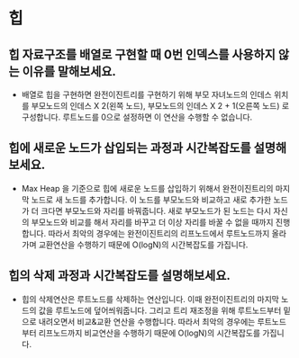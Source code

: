 # 힙

## 힙 자료구조를 배열로 구현할 때 0번 인덱스를 사용하지 않는 이유를 말해보세요.

- 배열로 힙을 구현하면 완전이진트리를 구현하기 위해 부모 자녀노드의 인데스 위치를 부모노드의 인데스 X 2(왼쪽 노드), 부모노드의 인데스 X 2 + 1(오른쪽 노드) 로 구성합니다. 루트노드를 0으로 설정하면 이 연산을 수행할 수 없습니다. 

## 힙에 새로운 노드가 삽입되는 과정과 시간복잡도를 설명해보세요.

- Max Heap 을 기준으로 힙에 새로운 노드를 삽입하기 위해서 완전이진트리의 마지막 노드로 새 노드를 추가합니다. 이 노드를 부모노드와 비교하고 새로 추가한 노드가 더 크다면 부모노드와 자리를 바꿔줍니다. 새로 부모노드가 된 노드는 다시 자신의 부모노드와 비교를 해서 자리를 바꾸고 더 이상 자리를 바꿀 수 없을 때까지 진행합니다. 따라서 최악의 경우에는 완전이진트리의 리프노드에서 루트노드까지 올라가며 교환연산을 수행하기 때문에 O(logN)의 시간복잡도를 가집니다.

## 힙의 삭제 과정과 시간복잡도를 설명해보세요.

- 힙의 삭제연산은 루트노드를 삭제하는 연산입니다. 이때 완전이진트리의 마지막 노드의 값을 루트노드에 덮어씌워줍니다. 그리고 트리 재조정을 위해 루트노드부터 밑으로 내려오면서 비교&교환 연산을 수행합니다. 따라서 최악의 경우에는 루트노드부터 리프노드까지 비교연산을 수행하기 때문에 O(logN)의 시간복잡도를 가집니다.
